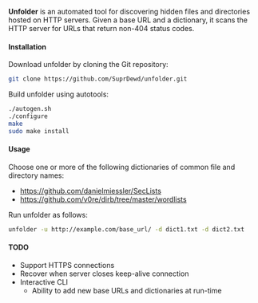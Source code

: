 **Unfolder** is an automated tool for discovering hidden files and directories
hosted on HTTP servers. Given a base URL and a dictionary, it scans the HTTP
server for URLs that return non-404 status codes.

#### Installation
Download unfolder by cloning the Git repository:
~~~ bash
git clone https://github.com/SuprDewd/unfolder.git
~~~

Build unfolder using autotools:
~~~ bash
./autogen.sh
./configure
make
sudo make install
~~~

#### Usage

Choose one or more of the following dictionaries of common file and directory names:
- https://github.com/danielmiessler/SecLists
- https://github.com/v0re/dirb/tree/master/wordlists

Run unfolder as follows:
~~~ bash
unfolder -u http://example.com/base_url/ -d dict1.txt -d dict2.txt
~~~

#### TODO
- Support HTTPS connections
- Recover when server closes keep-alive connection
- Interactive CLI
    - Ability to add new base URLs and dictionaries at run-time

